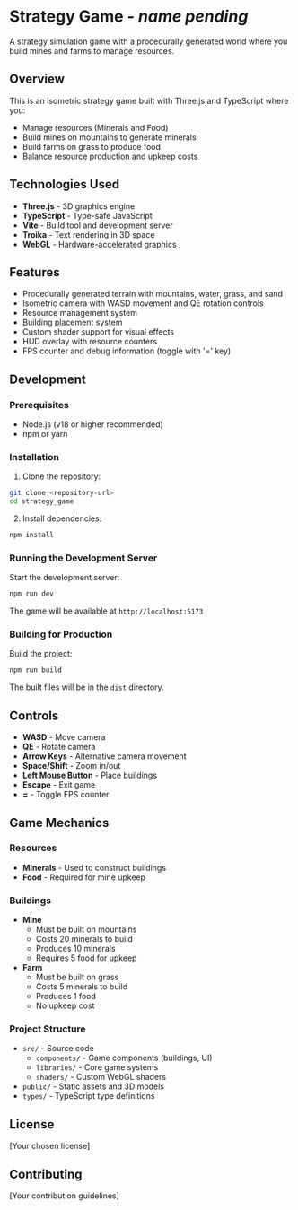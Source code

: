# Strategy Game - _name pending_

A strategy simulation game with a procedurally generated world where you build mines and farms to manage resources.

## Overview

This is an isometric strategy game built with Three.js and TypeScript where you:
- Manage resources (Minerals and Food)
- Build mines on mountains to generate minerals
- Build farms on grass to produce food
- Balance resource production and upkeep costs

## Technologies Used

- **Three.js** - 3D graphics engine
- **TypeScript** - Type-safe JavaScript
- **Vite** - Build tool and development server
- **Troika** - Text rendering in 3D space
- **WebGL** - Hardware-accelerated graphics

## Features

- Procedurally generated terrain with mountains, water, grass, and sand
- Isometric camera with WASD movement and QE rotation controls
- Resource management system
- Building placement system
- Custom shader support for visual effects
- HUD overlay with resource counters
- FPS counter and debug information (toggle with '=' key)

## Development

### Prerequisites

- Node.js (v18 or higher recommended)
- npm or yarn

### Installation

1. Clone the repository:
```bash
git clone <repository-url>
cd strategy_game
```

2. Install dependencies:
```bash
npm install
```

### Running the Development Server

Start the development server:
```bash
npm run dev
```

The game will be available at `http://localhost:5173`

### Building for Production

Build the project:
```bash
npm run build
```

The built files will be in the `dist` directory.

## Controls

- **WASD** - Move camera
- **QE** - Rotate camera
- **Arrow Keys** - Alternative camera movement
- **Space/Shift** - Zoom in/out
- **Left Mouse Button** - Place buildings
- **Escape** - Exit game
- **=** - Toggle FPS counter

## Game Mechanics

### Resources
- **Minerals** - Used to construct buildings
- **Food** - Required for mine upkeep

### Buildings
- **Mine**
  - Must be built on mountains
  - Costs 20 minerals to build
  - Produces 10 minerals
  - Requires 5 food for upkeep
- **Farm**
  - Must be built on grass
  - Costs 5 minerals to build
  - Produces 1 food
  - No upkeep cost

### Project Structure

- `src/` - Source code
  - `components/` - Game components (buildings, UI)
  - `libraries/` - Core game systems
  - `shaders/` - Custom WebGL shaders
- `public/` - Static assets and 3D models
- `types/` - TypeScript type definitions

## License

[Your chosen license]

## Contributing

[Your contribution guidelines]